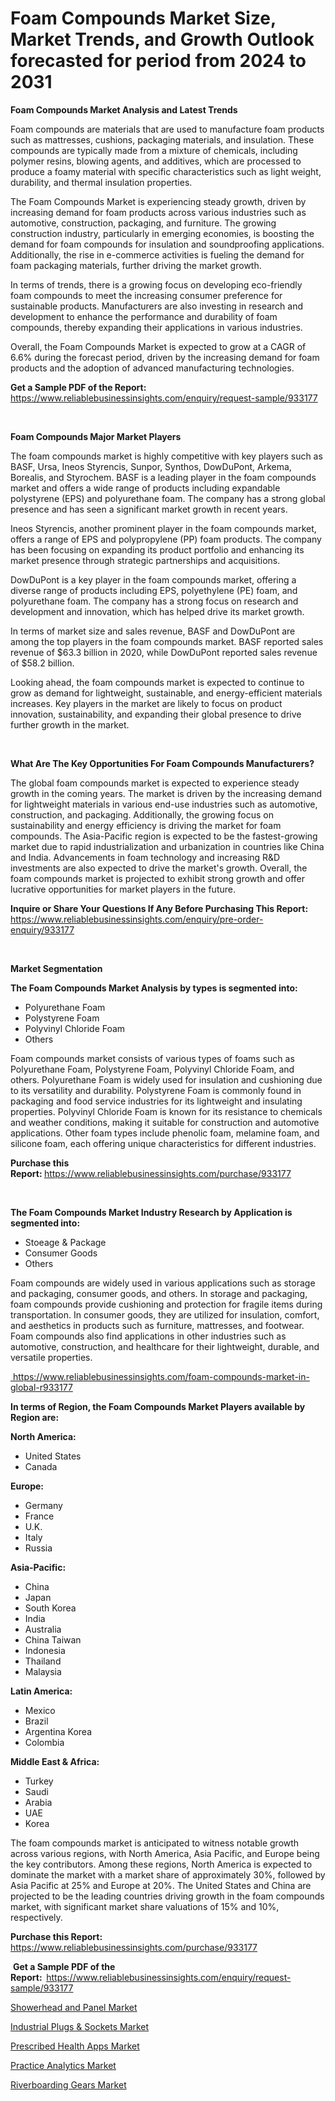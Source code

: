 <p><h1>Foam Compounds Market Size, Market Trends, and Growth Outlook forecasted for period from 2024 to 2031</h1></p><p><strong>Foam Compounds Market Analysis and Latest Trends</strong></p>
<p><p>Foam compounds are materials that are used to manufacture foam products such as mattresses, cushions, packaging materials, and insulation. These compounds are typically made from a mixture of chemicals, including polymer resins, blowing agents, and additives, which are processed to produce a foamy material with specific characteristics such as light weight, durability, and thermal insulation properties.</p><p>The Foam Compounds Market is experiencing steady growth, driven by increasing demand for foam products across various industries such as automotive, construction, packaging, and furniture. The growing construction industry, particularly in emerging economies, is boosting the demand for foam compounds for insulation and soundproofing applications. Additionally, the rise in e-commerce activities is fueling the demand for foam packaging materials, further driving the market growth.</p><p>In terms of trends, there is a growing focus on developing eco-friendly foam compounds to meet the increasing consumer preference for sustainable products. Manufacturers are also investing in research and development to enhance the performance and durability of foam compounds, thereby expanding their applications in various industries.</p><p>Overall, the Foam Compounds Market is expected to grow at a CAGR of 6.6% during the forecast period, driven by the increasing demand for foam products and the adoption of advanced manufacturing technologies.</p></p>
<p><strong>Get a Sample PDF of the Report:&nbsp;</strong> <a href="https://www.reliablebusinessinsights.com/enquiry/request-sample/933177">https://www.reliablebusinessinsights.com/enquiry/request-sample/933177</a></p>
<p>&nbsp;</p>
<p><strong>Foam Compounds Major Market Players</strong></p>
<p><p>The foam compounds market is highly competitive with key players such as BASF, Ursa, Ineos Styrencis, Sunpor, Synthos, DowDuPont, Arkema, Borealis, and Styrochem. BASF is a leading player in the foam compounds market and offers a wide range of products including expandable polystyrene (EPS) and polyurethane foam. The company has a strong global presence and has seen a significant market growth in recent years.</p><p>Ineos Styrencis, another prominent player in the foam compounds market, offers a range of EPS and polypropylene (PP) foam products. The company has been focusing on expanding its product portfolio and enhancing its market presence through strategic partnerships and acquisitions.</p><p>DowDuPont is a key player in the foam compounds market, offering a diverse range of products including EPS, polyethylene (PE) foam, and polyurethane foam. The company has a strong focus on research and development and innovation, which has helped drive its market growth.</p><p>In terms of market size and sales revenue, BASF and DowDuPont are among the top players in the foam compounds market. BASF reported sales revenue of $63.3 billion in 2020, while DowDuPont reported sales revenue of $58.2 billion.</p><p>Looking ahead, the foam compounds market is expected to continue to grow as demand for lightweight, sustainable, and energy-efficient materials increases. Key players in the market are likely to focus on product innovation, sustainability, and expanding their global presence to drive further growth in the market.</p></p>
<p>&nbsp;</p>
<p><strong>What Are The Key Opportunities For Foam Compounds Manufacturers?</strong></p>
<p><p>The global foam compounds market is expected to experience steady growth in the coming years. The market is driven by the increasing demand for lightweight materials in various end-use industries such as automotive, construction, and packaging. Additionally, the growing focus on sustainability and energy efficiency is driving the market for foam compounds. The Asia-Pacific region is expected to be the fastest-growing market due to rapid industrialization and urbanization in countries like China and India. Advancements in foam technology and increasing R&D investments are also expected to drive the market's growth. Overall, the foam compounds market is projected to exhibit strong growth and offer lucrative opportunities for market players in the future.</p></p>
<p><strong>Inquire or Share Your Questions If Any Before Purchasing This Report:</strong> <a href="https://www.reliablebusinessinsights.com/enquiry/pre-order-enquiry/933177">https://www.reliablebusinessinsights.com/enquiry/pre-order-enquiry/933177</a></p>
<p>&nbsp;</p>
<p><strong>Market Segmentation</strong></p>
<p><strong>The Foam Compounds Market Analysis by types is segmented into:</strong></p>
<p><ul><li>Polyurethane Foam</li><li>Polystyrene Foam</li><li>Polyvinyl Chloride Foam</li><li>Others</li></ul></p>
<p><p>Foam compounds market consists of various types of foams such as Polyurethane Foam, Polystyrene Foam, Polyvinyl Chloride Foam, and others. Polyurethane Foam is widely used for insulation and cushioning due to its versatility and durability. Polystyrene Foam is commonly found in packaging and food service industries for its lightweight and insulating properties. Polyvinyl Chloride Foam is known for its resistance to chemicals and weather conditions, making it suitable for construction and automotive applications. Other foam types include phenolic foam, melamine foam, and silicone foam, each offering unique characteristics for different industries.</p></p>
<p><strong>Purchase this Report:&nbsp;</strong><a href="https://www.reliablebusinessinsights.com/purchase/933177">https://www.reliablebusinessinsights.com/purchase/933177</a></p>
<p>&nbsp;</p>
<p><strong>The Foam Compounds Market Industry Research by Application is segmented into:</strong></p>
<p><ul><li>Stoeage & Package</li><li>Consumer Goods</li><li>Others</li></ul></p>
<p><p>Foam compounds are widely used in various applications such as storage and packaging, consumer goods, and others. In storage and packaging, foam compounds provide cushioning and protection for fragile items during transportation. In consumer goods, they are utilized for insulation, comfort, and aesthetics in products such as furniture, mattresses, and footwear. Foam compounds also find applications in other industries such as automotive, construction, and healthcare for their lightweight, durable, and versatile properties.</p></p>
<p><a href="https://www.reliablebusinessinsights.com/foam-compounds-market-in-global-r933177">&nbsp;https://www.reliablebusinessinsights.com/foam-compounds-market-in-global-r933177</a></p>
<p><strong>In terms of Region, the Foam Compounds Market Players available by Region are:</strong></p>
<p>
    <p> <strong> North America: </strong>
        <ul>
            <li>United States</li>
            <li>Canada</li>
        </ul>
        </p> 
    <p> <strong> Europe: </strong>
        <ul>
            <li>Germany</li>
            <li>France</li>
            <li>U.K.</li>
            <li>Italy</li>
            <li>Russia</li>
        </ul>
        </p> 
    <p> <strong> Asia-Pacific: </strong>
        <ul>
            <li>China</li>
            <li>Japan</li>
            <li>South Korea</li>
            <li>India</li>
            <li>Australia</li>
            <li>China Taiwan</li>
            <li>Indonesia</li>
            <li>Thailand</li>
            <li>Malaysia</li>
        </ul>
        </p> 
    <p> <strong> Latin America: </strong>
        <ul>
            <li>Mexico</li>
            <li>Brazil</li>
            <li>Argentina Korea</li>
            <li>Colombia</li>
        </ul>
        </p> 
    <p> <strong> Middle East & Africa: </strong>
        <ul>
            <li>Turkey</li>
            <li>Saudi</li>
            <li>Arabia</li>
            <li>UAE</li>
            <li>Korea</li>
        </ul>
    </p>
    </p>
<p><p>The foam compounds market is anticipated to witness notable growth across various regions, with North America, Asia Pacific, and Europe being the key contributors. Among these regions, North America is expected to dominate the market with a market share of approximately 30%, followed by Asia Pacific at 25% and Europe at 20%. The United States and China are projected to be the leading countries driving growth in the foam compounds market, with significant market share valuations of 15% and 10%, respectively.</p></p>
<p><strong>Purchase this Report: </strong><a href="https://www.reliablebusinessinsights.com/purchase/933177">https://www.reliablebusinessinsights.com/purchase/933177</a></p>
<p>&nbsp;<strong>Get a Sample PDF of the Report:&nbsp;&nbsp;</strong><a href="https://www.reliablebusinessinsights.com/enquiry/request-sample/933177">https://www.reliablebusinessinsights.com/enquiry/request-sample/933177</a></p>
<p><strong></strong></p>
<p><p><a href="https://www.linkedin.com/pulse/showerhead-panel-market-trends-focusing-insight-forecast-analysis-hdzue?trackingId=HvOqq8wlDxziJSHxmwqxaw%3D%3D">Showerhead and Panel Market</a></p><p><a href="https://issuu.com/reportprime-2/docs/industrial-plugs-sockets-market-siz_5e34a8de634d1e">Industrial Plugs & Sockets Market</a></p><p><a href="https://medium.com/@swilliamn8765/global-prescribed-health-apps-industry-analysis-report-prescribed-health-apps-market-size-share-39c5a7326067">Prescribed Health Apps Market</a></p><p><a href="https://medium.com/@swilliamn8765/practice-analytics-market-size-market-segmentation-market-trends-and-growth-analysis-forecast-3531454ddc2e">Practice Analytics Market</a></p><p><a href="https://www.linkedin.com/pulse/riverboarding-gears-market-share-analysis-growth-trends-nkdne?trackingId=%2F9XspsP%2BQHVjTgeCRl4BOQ%3D%3D">Riverboarding Gears Market</a></p></p>